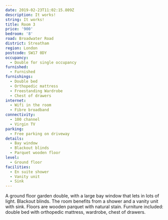 ```yaml
---
date: 2019-02-23T11:02:15.809Z
description: It works!
string: It works!
title: Room 3
price: '900'
bedroom: '8'
road: Broadwater Road
district: Streatham
region: London
postcode: SW17 0DY
occupancy:
  - Double for single occupancy
furnished:
  - Furnished
furnishings:
  - Double bed
  - Orthopedic mattress
  - Freestanding Wardrobe
  - Chest of drawers
internet:
  - Wifi in the room
  - Fibre broadband
connectivity:
  - 100 channel
  - Virgin TV
parking:
  - Free parking on driveway
details:
  - Bay window
  - Blackout blinds
  - Parquet wooden floor
level:
  - Ground floor
facilities:
  - En suite shower
  - Vanity unit
  - Sink
---
```

A ground floor garden double, with a large bay window that lets in lots of light. Blackout blinds. The room benefits from a shower and a vanity unit with sink.  Floors are wooden parquet with natural stain. Furniture included: double bed with orthopedic mattress, wardrobe, chest of drawers.

